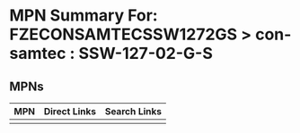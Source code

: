 



# MPN Summary For: FZECONSAMTECSSW1272GS > con-samtec : SSW-127-02-G-S

## MPNs
  

|MPN|Direct Links|Search Links|
| :--- | :--- | :--- |
||||
